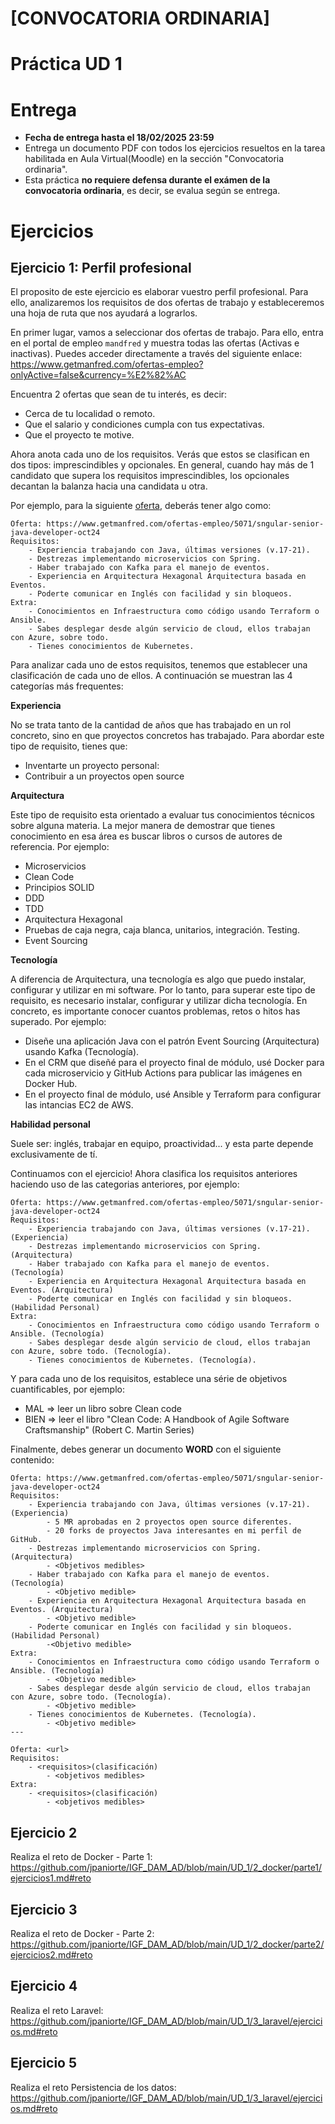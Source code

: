 # [CONVOCATORIA ORDINARIA] 
# Práctica UD 1 

# Entrega

- **Fecha de entrega hasta el 18/02/2025 23:59**
- Entrega un documento PDF con todos los ejercicios resueltos en la tarea habilitada en Aula Virtual(Moodle) en la sección "Convocatoria ordinaria". 
- Esta práctica **no requiere defensa durante el exámen de la convocatoria ordinaria**, es decir, se evalua según se entrega.

# Ejercicios
## Ejercicio 1: Perfil profesional

El proposito de este ejercicio es elaborar vuestro perfil profesional. Para ello, analizaremos los requisitos de dos ofertas de trabajo y estableceremos una hoja de ruta que nos ayudará a lograrlos.

En primer lugar, vamos a seleccionar dos ofertas de trabajo. Para ello, entra en el portal de empleo `mandfred` y muestra todas las ofertas (Activas e inactivas). Puedes acceder directamente a través del siguiente enlace: https://www.getmanfred.com/ofertas-empleo?onlyActive=false&currency=%E2%82%AC

Encuentra 2 ofertas que sean de tu interés, es decir:

- Cerca de tu localidad o remoto. 
- Que el salario y condiciones cumpla con tus expectativas. 
- Que el proyecto te motive.

Ahora anota cada uno de los requisitos. Verás que estos se clasifican en dos tipos: imprescindibles y opcionales. En general, cuando hay más de 1 candidato que supera los requisitos imprescindibles, los  opcionales decantan la balanza hacia una candidata u otra.

Por ejemplo, para la siguiente [oferta](https://www.getmanfred.com/ofertas-empleo/5071/sngular-senior-java-developer-oct24), deberás tener algo como:

```
Oferta: https://www.getmanfred.com/ofertas-empleo/5071/sngular-senior-java-developer-oct24
Requisitos:
    - Experiencia trabajando con Java, últimas versiones (v.17-21).
    - Destrezas implementando microservicios con Spring.
    - Haber trabajado con Kafka para el manejo de eventos.
    - Experiencia en Arquitectura Hexagonal Arquitectura basada en Eventos.
    - Poderte comunicar en Inglés con facilidad y sin bloqueos.
Extra:
    - Conocimientos en Infraestructura como código usando Terraform o Ansible.
    - Sabes desplegar desde algún servicio de cloud, ellos trabajan con Azure, sobre todo.
    - Tienes conocimientos de Kubernetes.
```

Para analizar cada uno de estos requisitos, tenemos que establecer una clasificación de cada uno de ellos. A continuación se muestran las 4 categorías más frequentes:

**Experiencia**

No se trata tanto de la cantidad de años que has trabajado en un rol concreto, sino en que proyectos concretos has trabajado. Para abordar este tipo de requisito, tienes que: 
- Inventarte un proyecto personal: 
- Contribuir a un proyectos open source

**Arquitectura**

Este tipo de requisito esta orientado a evaluar tus conocimientos técnicos sobre alguna materia. La mejor manera de demostrar que tienes conocimiento en esa área es buscar libros o cursos de autores de referencia. Por ejemplo:

- Microservicios
- Clean Code
- Principios SOLID
- DDD
- TDD
- Arquitectura Hexagonal
- Pruebas de caja negra, caja blanca, unitarios, integración. Testing.
- Event Sourcing

**Tecnología**

A diferencia de Arquitectura, una tecnología es algo que puedo instalar, configurar y utilizar en mi software. Por lo tanto, para superar este tipo de requisito, es necesario instalar, configurar y utilizar dicha tecnología. En concreto, es importante conocer cuantos problemas, retos o hitos has superado. Por ejemplo:

- Diseñe una aplicación Java con el patrón Event Sourcing (Arquitectura) usando Kafka (Tecnología).
- En el CRM que diseñé para el proyecto final de módulo, usé Docker para cada microservicio y GitHub Actions para publicar las imágenes en Docker Hub. 
- En el proyecto final de módulo, usé Ansible y Terraform para configurar las intancias EC2 de AWS.

**Habilidad personal**

Suele ser: inglés, trabajar en equipo, proactividad... y esta parte depende exclusivamente de tí.


Continuamos con el ejercicio! Ahora clasifica los requisitos anteriores haciendo uso de las categorias anteriores, por ejemplo:

```
Oferta: https://www.getmanfred.com/ofertas-empleo/5071/sngular-senior-java-developer-oct24
Requisitos:
    - Experiencia trabajando con Java, últimas versiones (v.17-21). (Experiencia)
    - Destrezas implementando microservicios con Spring. (Arquitectura)
    - Haber trabajado con Kafka para el manejo de eventos. (Tecnología)
    - Experiencia en Arquitectura Hexagonal Arquitectura basada en Eventos. (Arquitectura)
    - Poderte comunicar en Inglés con facilidad y sin bloqueos. (Habilidad Personal)
Extra:
    - Conocimientos en Infraestructura como código usando Terraform o Ansible. (Tecnología)
    - Sabes desplegar desde algún servicio de cloud, ellos trabajan con Azure, sobre todo. (Tecnología).
    - Tienes conocimientos de Kubernetes. (Tecnología).
```

Y para cada uno de los requisitos, establece una série de objetivos cuantificables, por ejemplo:

- MAL => leer un libro sobre Clean code
- BIEN => leer el libro "Clean Code: A Handbook of Agile Software Craftsmanship" (Robert C. Martin Series)

Finalmente, debes generar un documento **WORD** con el siguiente contenido:

```
Oferta: https://www.getmanfred.com/ofertas-empleo/5071/sngular-senior-java-developer-oct24
Requisitos:
    - Experiencia trabajando con Java, últimas versiones (v.17-21). (Experiencia)
        - 5 MR aprobadas en 2 proyectos open source diferentes.
        - 20 forks de proyectos Java interesantes en mi perfil de GitHub.
    - Destrezas implementando microservicios con Spring. (Arquitectura)
        - <Objetivos medibles>
    - Haber trabajado con Kafka para el manejo de eventos. (Tecnología)
        - <Objetivo medible>
    - Experiencia en Arquitectura Hexagonal Arquitectura basada en Eventos. (Arquitectura)
        - <Objetivo medible>
    - Poderte comunicar en Inglés con facilidad y sin bloqueos. (Habilidad Personal)
        -<Objetivo medible>
Extra:
    - Conocimientos en Infraestructura como código usando Terraform o Ansible. (Tecnología)
        - <Objetivo medible>
    - Sabes desplegar desde algún servicio de cloud, ellos trabajan con Azure, sobre todo. (Tecnología).
        - <Objetivo medible>
    - Tienes conocimientos de Kubernetes. (Tecnología).
        - <Objetivo medible>
---

Oferta: <url>
Requisitos:
    - <requisitos>(clasificación)
        - <objetivos medibles>
Extra:
    - <requisitos>(clasificación)
        - <objetivos medibles>
```

## Ejercicio 2
Realiza el reto de Docker - Parte 1: https://github.com/jpaniorte/IGF_DAM_AD/blob/main/UD_1/2_docker/parte1/ejercicios1.md#reto

## Ejercicio 3
Realiza el reto de Docker - Parte 2: https://github.com/jpaniorte/IGF_DAM_AD/blob/main/UD_1/2_docker/parte2/ejercicios2.md#reto

## Ejercicio 4
Realiza el reto Laravel: https://github.com/jpaniorte/IGF_DAM_AD/blob/main/UD_1/3_laravel/ejercicios.md#reto

## Ejercicio 5
Realiza el reto Persistencia de los datos: https://github.com/jpaniorte/IGF_DAM_AD/blob/main/UD_1/3_laravel/ejercicios.md#reto